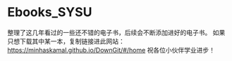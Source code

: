 # Ebooks_SYSU
整理了这几年看过的一些还不错的电子书，后续会不断添加进好的电子书。
如果只想下载其中某一本，复制链接进此网站：https://minhaskamal.github.io/DownGit/#/home
祝各位小伙伴学业进步！
